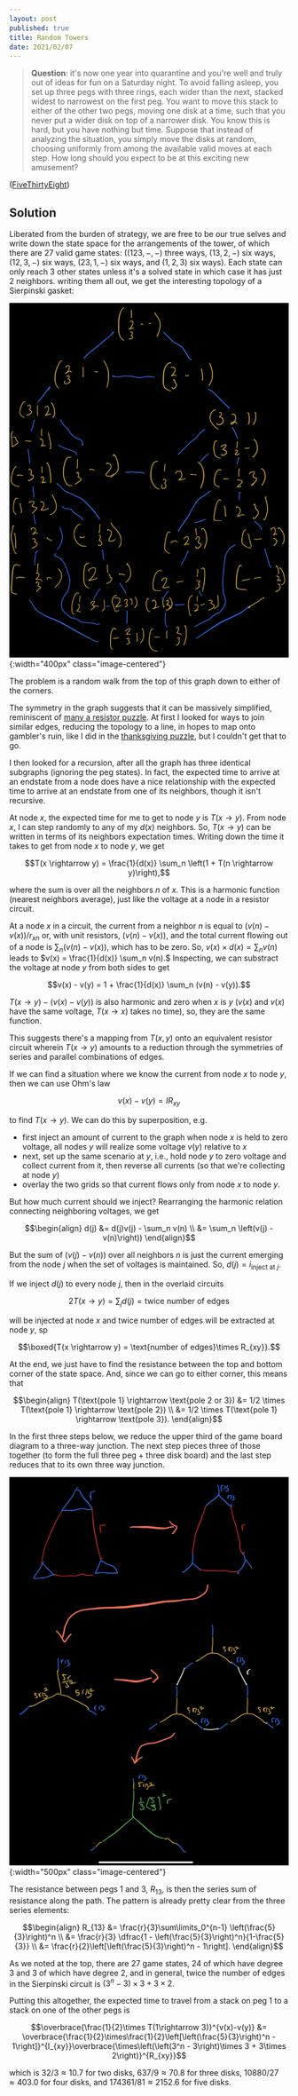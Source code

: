 ```yaml
---
layout: post
published: true
title: Random Towers
date: 2021/02/07
---
```


>**Question**: it's now one year into quarantine and you're well and truly out of ideas for fun on a Saturday night. To avoid falling asleep, you set up three pegs with three rings, each wider than the next, stacked widest to narrowest on the first peg. You want to move this stack to either of the other two pegs, moving one disk at a time, such that you never put a wider disk on top of a narrower disk. You know this is hard, but you have nothing but time. Suppose that instead of analyzing the situation, you simply move the disks at random, choosing uniformly from among the available valid moves at each step. How long should you expect to be at this exciting new amusement?

<!--more-->

([FiveThirtyEight](https://fivethirtyeight.com/features/can-you-randomly-move-the-tower/))

## Solution

Liberated from the burden of strategy, we are free to be our true selves and write down the state space for the arrangements of the tower, of which there are $27$ valid game states: ($\left(123,-,-\right)$ three ways, $\left(13, 2, -\right)$ six ways, $\left(12, 3, -\right)$ six ways, $\left(23, 1, -\right)$ six ways, and $\left(1, 2, 3\right)$ six ways). Each state can only reach $3$ other states unless it's a solved state in which case it has just $2$ neighbors. writing them all out, we get the interesting topology of a Sierpinski gasket:

![](/img/2021-02-08-game-board.png){:width="400px" class="image-centered"}

The problem is a random walk from the top of this graph down to either of the corners.

The symmetry in the graph suggests that it can be massively simplified, reminiscent of [many a resistor puzzle](http://yaroslavvb.com/papers/zemanian-infinite.pdf). At first I looked for ways to join similar edges, reducing the topology to a line, in hopes to map onto gambler's ruin, like I did in the [thanksgiving puzzle](https://joshmaxsilverman.github.io/2020-11-22-pass-cranberry-sauce/), but I couldn't get that to go. 
  
I then looked for a recursion, after all the graph has three identical subgraphs (ignoring the peg states). In fact, the expected time to arrive at an endstate from a node does have a nice relationship with the expected time to arrive at an endstate from one of its neighbors, though it isn't recursive. 

At node $x$, the expected time for me to get to node $y$ is $T(x\rightarrow y).$ From node $x$, I can step randomly to any of my $d(x)$ neighbors. So, $T(x\rightarrow y)$ can be written in terms of its neighbors expectation times. Writing down the time it takes to get from node $x$ to node $y,$ we get 

$$T(x \rightarrow y) = \frac{1}{d(x)} \sum_n \left(1 + T(n \rightarrow y)\right),$$

where the sum is over all the neighbors $n$ of $x.$
This is a harmonic function (nearest neighbors average), just like the voltage at a node in a resistor circuit.

At a node $x$ in a circuit, the current from a neighbor $n$ is equal to $(v(n) - v(x))/r_{xn}$ or, with unit resistors, $(v(n) - v(x)),$ and the total current flowing out of a node is $\sum_n (v(n) - v(x)),$ which has to be zero. So, $v(x) \times d(x) = \sum_n v(n)$ leads to $v(x) = \frac{1}{d(x)} \sum_n v(n).$ Inspecting, we can substract the voltage at node $y$ from both sides to get

$$v(x) - v(y) = 1 + \frac{1}{d(x)} \sum_n (v(n) - v(y)).$$

$T(x \rightarrow y) - (v(x) - v(y))$ is also harmonic and zero when $x$ is $y$ ($v(x)$ and $v(x)$ have the same voltage, $T(x \rightarrow x)$ takes no time), so, they are the same function.

This suggests there's a mapping from $T(x, y)$ onto an equivalent resistor circuit wherein $T(x\rightarrow y)$ amounts to a reduction through the symmetries of series and parallel combinations of edges.

If we can find a situation where we know the current from node $x$ to node $y,$ then we can use Ohm's law 

$$v(x) - v(y) = I R_{xy}$$ 

to find $T(x \rightarrow y).$ We can do this by superposition, e.g.

- first inject an amount of current to the graph when node $x$ is held to zero voltage, all nodes $y$ will realize some voltage $v(y)$ relative to $x$
- next, set up the same scenario at $y$, i.e., hold node $y$ to zero voltage and collect current from it, then reverse all currents (so that we're collecting at node $y$)
- overlay the two grids so that current flows only from node $x$ to node $y.$

But how much current should we inject? Rearranging the harmonic relation connecting neighboring voltages, we get

$$\begin{align}
d(j) &= d(j)v(j) - \sum_n v(n) \\
&= \sum_n \left(v(j) - v(n)\right))
\end{align}$$

But the sum of $(v(j) - v(n))$ over all neighbors $n$ is just the current emerging from the node $j$ when the set of voltages is maintained. So, $d(j) = i_\text{inject at $j$}.$

If we inject $d(j)$ to every node $j,$ then in the overlaid circuits 

$$2T(x\rightarrow y) = \sum_j d(j) = \text{twice number of edges}$$ 

will be injected at node $x$ and $\text{twice number of edges}$ will be extracted at node $y,$ sp

$$\boxed{T(x \rightarrow y) = \text{number of edges}\times R_{xy}}.$$

At the end, we just have to find the resistance between the top and bottom corner of the state space. And, since we can go to either corner, this means that 

$$\begin{align}
T(\text{pole 1} \rightarrow \text{pole 2 or 3}) &= 1/2 \times T(\text{pole 1} \rightarrow \text{pole 2}) \\
&= 1/2 \times T(\text{pole 1} \rightarrow \text{pole 3}).
\end{align}$$

In the first three steps below, we reduce the upper third of the game board diagram to a three-way junction. The next step pieces three of those together (to form the full three peg + three disk board) and the last step reduces that to its own three way junction. 

![](/img/2021-02-07-random-towers.png){:width="500px" class="image-centered"}

The resistance between pegs $1$ and $3,$ $R_{13},$ is then the series sum of resistance along the path. The pattern is already pretty clear from the three series elements:

$$\begin{align}
R_{13} &= \frac{r}{3}\sum\limits_0^{n-1} \left(\frac{5}{3}\right)^n \\
&= \frac{r}{3} \dfrac{1 - \left(\frac{5}{3}\right)^n}{1-\frac{5}{3}} \\
&= \frac{r}{2}\left[\left(\frac{5}{3}\right)^n - 1\right].
\end{align}$$

As we noted at the top, there are $27$ game states, $24$ of which have degree $3$ and $3$ of which have degree $2,$ and in general, twice the number of edges in the Sierpinski circuit is $\left(3^n - 3\right)\times 3 + 3\times 2.$

Putting this altogether, the expected time to travel from a stack on peg $1$ to a stack on one of the other pegs is 

$$\overbrace{\frac{1}{2}\times T(1\rightarrow 3)}^{v(x)-v(y)} &= \overbrace{\frac{1}{2}\times\frac{1}{2}\left[\left(\frac{5}{3}\right)^n - 1\right]}^{I_{xy}}\overbrace{\times\left(\left(3^n - 3\right)\times 3 + 3\times 2\right)}^{R_{xy}}$$

which is $32/3\approx 10.7$ for two disks, $637/9\approx 70.8$ for three disks, $10880/27\approx 403.0$ for four disks, and $174361/81\approx 2152.6$ for five disks.

<br>
